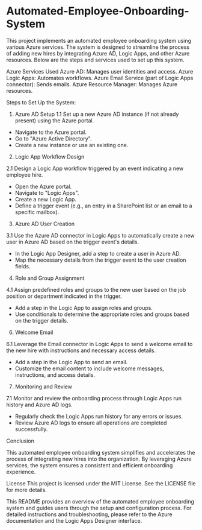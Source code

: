 # Automated-Employee-Onboarding-System
This project implements an automated employee onboarding system using various Azure services. The system is designed to streamline the process of adding new hires by integrating Azure AD, Logic Apps, and other Azure resources. Below are the steps and services used to set up this system.

Azure Services Used
Azure AD: Manages user identities and access.
Azure Logic Apps: Automates workflows.
Azure Email Service (part of Logic Apps connector): Sends emails.
Azure Resource Manager: Manages Azure resources.

Steps to Set Up the System:

1. Azure AD Setup
1.1 Set up a new Azure AD instance (if not already present) using the Azure portal.
- Navigate to the Azure portal.
- Go to "Azure Active Directory".
- Create a new instance or use an existing one.

2. Logic App Workflow Design

2.1 Design a Logic App workflow triggered by an event indicating a new employee hire.
- Open the Azure portal.
- Navigate to "Logic Apps".
- Create a new Logic App.
- Define a trigger event (e.g., an entry in a SharePoint list or an email to a specific mailbox).

3. Azure AD User Creation

3.1 Use the Azure AD connector in Logic Apps to automatically create a new user in Azure AD based on the trigger event's details.
- In the Logic App Designer, add a step to create a user in Azure AD.
- Map the necessary details from the trigger event to the user creation fields.

4. Role and Group Assignment

4.1 Assign predefined roles and groups to the new user based on the job position or department indicated in the trigger.
- Add a step in the Logic App to assign roles and groups.
- Use conditionals to determine the appropriate roles and groups based on the trigger details.
  
6. Welcome Email

6.1 Leverage the Email connector in Logic Apps to send a welcome email to the new hire with instructions and necessary access details.
- Add a step in the Logic App to send an email.
- Customize the email content to include welcome messages, instructions, and access details.

7. Monitoring and Review

7.1 Monitor and review the onboarding process through Logic Apps run history and Azure AD logs.
- Regularly check the Logic Apps run history for any errors or issues.
- Review Azure AD logs to ensure all operations are completed successfully.

Conclusion

This automated employee onboarding system simplifies and accelerates the process of integrating new hires into the organization. By leveraging Azure services, the system ensures a consistent and efficient onboarding experience.

License
This project is licensed under the MIT License. See the LICENSE file for more details.

This README provides an overview of the automated employee onboarding system and guides users through the setup and configuration process. For detailed instructions and troubleshooting, please refer to the Azure documentation and the Logic Apps Designer interface.
